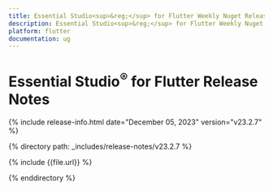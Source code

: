 ```yaml
---
title: Essential Studio<sup>&reg;</sup> for Flutter Weekly Nuget Release Release Notes  
description: Essential Studio<sup>&reg;</sup> for Flutter Weekly Nuget Release Release Notes  
platform: flutter
documentation: ug
---
```


# Essential Studio<sup>&reg;</sup> for Flutter  Release Notes  

{% include release-info.html date="December 05, 2023"  version="v23.2.7" %} 

{% directory path: _includes/release-notes/v23.2.7 %}

{% include {{file.url}} %}

{% enddirectory %}